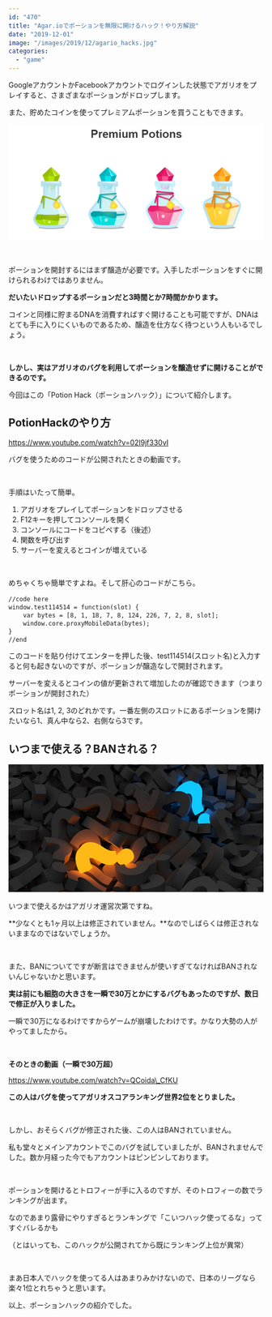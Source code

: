 ```yaml
---
id: "470"
title: "Agar.ioでポーションを無限に開けるハック！やり方解説"
date: "2019-12-01"
image: "/images/2019/12/agario_hacks.jpg"
categories: 
  - "game"
---
```


GoogleアカウントかFacebookアカウントでログインした状態でアガリオをプレイすると、さまざまなポーションがドロップします。

また、貯めたコインを使ってプレミアムポーションを買うこともできます。

![](/images/2019/12/potions.png)

 

ポーションを開封するにはまず醸造が必要です。入手したポーションをすぐに開けられるわけではありません。

**だいたいドロップするポーションだと3時間とか7時間かかります。**

コインと同様に貯まるDNAを消費すればすぐ開けることも可能ですが、DNAはとても手に入りにくいものであるため、醸造を仕方なく待つという人もいるでしょう。

 

**しかし、実はアガリオのバグを利用してポーションを醸造せずに開けることができるのです。**

今回はこの「Potion Hack（ポーションハック）」について紹介します。

## PotionHackのやり方

https://www.youtube.com/watch?v=02l9jf330vI

バグを使うためのコードが公開されたときの動画です。

 

手順はいたって簡単。

1. アガリオをプレイしてポーションをドロップさせる
2. F12キーを押してコンソールを開く
3. コンソールにコードをコピペする（後述）
4. 関数を呼び出す
5. サーバーを変えるとコインが増えている

 

めちゃくちゃ簡単ですよね。そして肝心のコードがこちら。

```
//code here
window.test114514 = function(slot) {
    var bytes = [8, 1, 18, 7, 8, 124, 226, 7, 2, 8, slot];
    window.core.proxyMobileData(bytes);
}
//end
```

このコードを貼り付けてエンターを押した後、test114514(スロット名)と入力すると何も起きないのですが、ポーションが醸造なしで開封されます。

サーバーを変えるとコインの値が更新されて増加したのが確認できます（つまりポーションが開封された）

スロット名は1, 2, 3のどれかです。一番左側のスロットにあるポーションを開けたいなら1、真ん中なら2、右側なら3です。

## いつまで使える？BANされる？

![](/images/2019/12/question-3d.jpg)

いつまで使えるかはアガリオ運営次第ですね。

**少なくとも1ヶ月以上は修正されていません。**なのでしばらくは修正されないままなのではないでしょうか。

 

また、BANについてですが断言はできませんが使いすぎてなければBANされないんじゃないかと思います。

**実は前にも細胞の大きさを一瞬で30万とかにするバグもあったのですが、数日で修正が入りました。**

一瞬で30万になるわけですからゲームが崩壊したわけです。かなり大勢の人がやってましたから。

 

**そのときの動画（一瞬で30万超）**

https://www.youtube.com/watch?v=QCoida\_CfKU

**この人はバグを使ってアガリオスコアランキング世界2位をとりました。**

 

しかし、おそらくバグが修正された後、この人はBANされていません。

私も堂々とメインアカウントでこのバグを試していましたが、BANされませんでした。数か月経った今でもアカウントはピンピンしております。

 

ポーションを開けるとトロフィーが手に入るのですが、そのトロフィーの数でランキングが出ます。

なのであまり露骨にやりすぎるとランキングで「こいつハック使ってるな」ってすぐバレるかも

（とはいっても、このハックが公開されてから既にランキング上位が異常）

 

まあ日本人でハックを使ってる人はあまりみかけないので、日本のリーグなら楽々1位とれちゃうと思います。

以上、ポーションハックの紹介でした。
